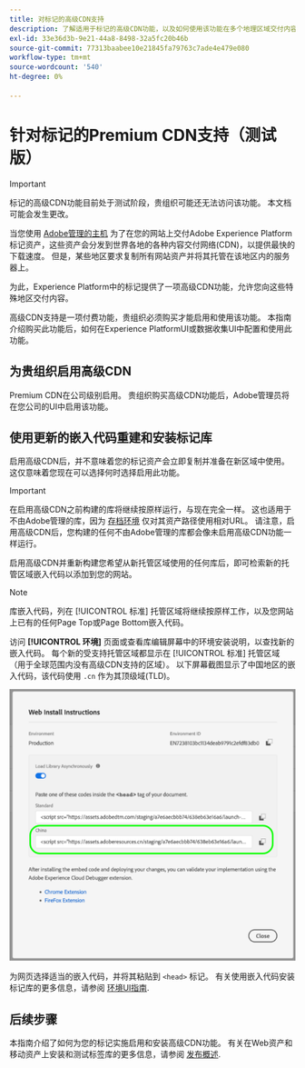 ```yaml
---
title: 对标记的高级CDN支持
description: 了解适用于标记的高级CDN功能，以及如何使用该功能在多个地理区域交付内容。
exl-id: 33e36d3b-9e21-44a8-8498-32a5fc20b46b
source-git-commit: 77313baabee10e21845fa79763c7ade4e479e080
workflow-type: tm+mt
source-wordcount: '540'
ht-degree: 0%

---
```


# 针对标记的Premium CDN支持（测试版）

>[!IMPORTANT]
>
>标记的高级CDN功能目前处于测试阶段，贵组织可能还无法访问该功能。 本文档可能会发生更改。

当您使用 [Adobe管理的主机](./hosts/managed-by-adobe-host.md) 为了在您的网站上交付Adobe Experience Platform标记资产，这些资产会分发到世界各地的各种内容交付网络(CDN)，以提供最快的下载速度。 但是，某些地区要求复制所有网站资产并将其托管在该地区内的服务器上。

为此，Experience Platform中的标记提供了一项高级CDN功能，允许您向这些特殊地区交付内容。

高级CDN支持是一项付费功能，贵组织必须购买才能启用和使用该功能。 本指南介绍购买此功能后，如何在Experience PlatformUI或数据收集UI中配置和使用此功能。

## 为贵组织启用高级CDN

Premium CDN在公司级别启用。 贵组织购买高级CDN功能后，Adobe管理员将在您公司的UI中启用该功能。

## 使用更新的嵌入代码重建和安装标记库

启用高级CDN后，并不意味着您的标记资产会立即复制并准备在新区域中使用。 这仅意味着您现在可以选择何时选择启用此功能。

>[!IMPORTANT]
>
>在启用高级CDN之前构建的库将继续按原样运行，与现在完全一样。 这也适用于不由Adobe管理的库，因为 [存档环境](./environments.md#archive) 仅对其资产路径使用相对URL。 请注意，启用高级CDN后，您构建的任何不由Adobe管理的库都会像未启用高级CDN功能一样运行。

启用高级CDN并重新构建您希望从新托管区域使用的任何库后，即可检索新的托管区域嵌入代码以添加到您的网站。

>[!NOTE]
>
>库嵌入代码，列在 [!UICONTROL 标准] 托管区域将继续按原样工作，以及您网站上已有的任何Page Top或Page Bottom嵌入代码。

访问 **[!UICONTROL 环境]** 页面或查看库编辑屏幕中的环境安装说明，以查找新的嵌入代码。 每个新的受支持托管区域都显示在 [!UICONTROL 标准] 托管区域（用于全球范围内没有高级CDN支持的区域）。 以下屏幕截图显示了中国地区的嵌入代码，该代码使用 `.cn` 作为其顶级域(TLD)。

![中国地区的嵌入代码](../../images/ui/publishing/premium-cdn/embed-codes.png)

为网页选择适当的嵌入代码，并将其粘贴到 `<head>` 标记。 有关使用嵌入代码安装标记库的更多信息，请参阅 [环境UI指南](./environments.md#installation).

## 后续步骤

本指南介绍了如何为您的标记实施启用和安装高级CDN功能。 有关在Web资产和移动资产上安装和测试标签库的更多信息，请参阅 [发布概述](./overview.md).
